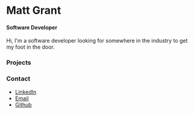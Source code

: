 # Matt Grant
#### Software Developer

Hi, I'm a software developer looking for somewhere in the industry to get my foot in the door.

### Projects

### Contact

* [LinkedIn](https://www.linkedin.com/in/matt-grant-708462b1/)
* [Email](mailto:teamuba@gmail.com)
* [Github](https://github.com/DFXLuna)
